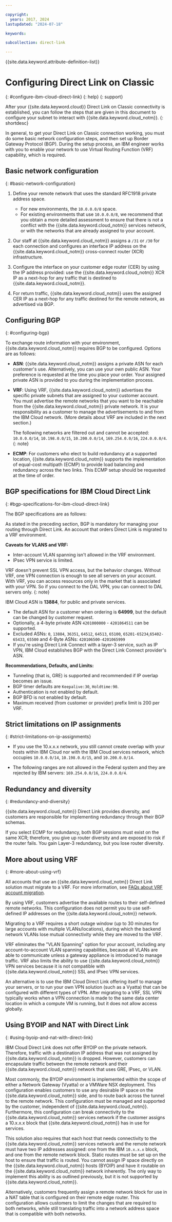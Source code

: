 ```yaml
---

copyright:
  years: 2017, 2024
lastupdated: "2024-07-18"

keywords:

subcollection: direct-link

---
```


{{site.data.keyword.attribute-definition-list}}

# Configuring Direct Link on Classic
{: #configure-ibm-cloud-direct-link}
{: help}
{: support}

After your {{site.data.keyword.cloud}} Direct Link on Classic connectivity is established, you can follow the steps that are given in this document to configure your subnet to interact with {{site.data.keyword.cloud_notm}}.
{: shortdesc}

In general, to get your Direct Link on Classic connection working, you must do some basic network configuration steps, and then set up Border Gateway Protocol (BGP). During the setup process, an IBM engineer works with you to enable your network to use Virtual Routing Function (VRF) capability, which is required.

## Basic network configuration
{: #basic-network-configuration}

1. Define your remote network that uses the standard RFC1918 private address space.
   * For new environments, the `10.0.0.0/8` space.
   * For existing environments that use `10.0.0.0/8`, we recommend that you obtain a more detailed assessment to ensure that there is not a conflict with the {{site.data.keyword.cloud_notm}} services network, or with the networks that are already assigned to your account.

1. Our staff at {{site.data.keyword.cloud_notm}} assigns a `/31` or `/30` for each connection and configures an interface IP address on the {{site.data.keyword.cloud_notm}} cross-connect router (XCR) infrastructure.

1. Configure the interface on your customer edge router (CER) by using the IP address provided: use the {{site.data.keyword.cloud_notm}} XCR IP as a next-hop for any traffic that is destined to {{site.data.keyword.cloud_notm}}.

1. For return traffic, {{site.data.keyword.cloud_notm}} uses the assigned CER IP as a next-hop for any traffic destined for the remote network, as advertised via BGP.

## Configuring BGP
{: #configuring-bgp}

To exchange route information with your environment, {{site.data.keyword.cloud_notm}} requires BGP to be configured. Options are as follows:

* **ASN**: {{site.data.keyword.cloud_notm}} assigns a private ASN for each customer's use. Alternatively, you can use your own public ASN. Your preference is requested at the time you place your order. Your assigned private ASN is provided to you during the implementation process.

* **VRF**: Using VRF, {{site.data.keyword.cloud_notm}} advertises the specific private subnets that are assigned to your customer account. You must advertise the remote networks that you want to be reachable from the {{site.data.keyword.cloud_notm}} private network. It is your responsibility as a customer to manage the advertisements to and from the IBM Cloud network. (More details about VRF are included in the next section.)

   The following networks are filtered out and cannot be accepted: `10.0.0.0/14`, `10.198.0.0/15`, `10.200.0.0/14`, `169.254.0.0/16`, `224.0.0.0/4`.
   {: note}

* **ECMP**: For customers who elect to build redundancy at a supported location, {{site.data.keyword.cloud_notm}} supports the implementation of equal-cost multipath (ECMP) to provide load balancing and redundancy across the two links. This ECMP setup should be requested at the time of order.

## BGP specifications for IBM Cloud Direct Link
{: #bgp-specifications-for-ibm-cloud-direct-link}

The BGP specifications are as follows:

As stated in the preceding section, BGP is mandatory for managing your routing through Direct Link. An account that orders Direct Link is migrated to a VRF environment.

**Caveats for VLANS and VRF:**
* Inter-account VLAN spanning isn't allowed in the VRF environment.
* IPsec VPN service is limited.

VRF doesn't prevent SSL VPN access, but the behavior changes. Without VRF, one VPN connection is enough to see all servers on your account. With VRF, you can access resources only in the market that is associated with your VPN. So if you connect to the DAL VPN, you can connect to DAL servers only.
{: note}

IBM Cloud ASN is **13884**, for public and private services.
* The default ASN for a customer when ordering is **64999**, but the default can be changed by customer request.
* Optionally, a 4-byte private ASN `4201000000` - `4201064511` can be supported.
* Excluded ASNs: `0`, `13884`, `36351`, `64512`, `64513`, `65100`, `65201-65234`,`65402-65433`, `65500` and 4-Byte ASNs: `420106500-4201065999`
* If you're using Direct Link Connect with a layer-3 service, such as IP VPN, IBM Cloud establishes BGP with the Direct Link Connect provider's ASN.

**Recommendations, Defaults, and Limits:**

* Tunneling (that is, GRE) is supported and recommended if IP overlap becomes an issue.
* BGP timer defaults are `Keepalive:30`, `Holdtime:90`.
* Authentication is not enabled by default.
* BGP BFD is not enabled by default.
* Maximum received (from customer or provider) prefix limit is 200 per VRF.

## Strict limitations on IP assignments
{: #strict-limitations-on-ip-assignments}

* If you use the 10.x.x.x network, you still cannot create overlap with your hosts within IBM Cloud nor with the IBM Cloud services network, which occupies `10.0.0.0/14`, `10.198.0.0/15`, and `10.200.0.0/14`.

* The following ranges are not allowed in the Federal system and they are rejected by IBM servers: `169.254.0.0/16`, `224.0.0.0/4`.

## Redundancy and diversity
{: #redundancy-and-diversity}

{{site.data.keyword.cloud_notm}} Direct Link provides diversity, and customers are responsible for implementing redundancy through their BGP schemas.

If you select ECMP for redundancy, both BGP sessions must exist on the same XCR; therefore, you give up router diversity and are exposed to risk if the router fails. You gain Layer-3 redundancy, but you lose router diversity.

## More about using VRF
{: #more-about-using-vrf}

All accounts that use an {{site.data.keyword.cloud_notm}} Direct Link solution must migrate to a VRF. For more information, see [FAQs about VRF account migration](/docs/account?topic=account-vrf-faqs).

By using VRF, customers advertise the available routes to their self-defined remote networks. This configuration does not permit you to use self-defined IP addresses on the {{site.data.keyword.cloud_notm}} network.

Migrating to a VRF requires a short outage window (up to 30 minutes for large accounts with multiple VLANs/locations), during which the backend network VLANs lose mutual connectivity while they are moved to the VRF.

VRF eliminates the "VLAN Spanning" option for your account, including any account-to-account VLAN spanning capabilities, because all VLANs are able to communicate unless a gateway appliance is introduced to manage traffic. VRF also limits the ability to use {{site.data.keyword.cloud_notm}} VPN services because it is not compatible with {{site.data.keyword.cloud_notm}} SSL and IPsec VPN services.

An alternative is to use the IBM Cloud Direct Link offering itself to manage your servers, or to run your own VPN solution (such as a Vyatta) that can be configured with different types of VPN. After migrating to a VRF, SSL VPN typically works when a VPN connection is made to the same data center location in which a compute VM is running, but it does not allow access globally.

## Using BYOIP and NAT with Direct Link
{: #using-byoip-and-nat-with-direct-link}

IBM Cloud Direct Link does not offer BYOIP on the private network. Therefore, traffic with a destination IP address that was not assigned by {{site.data.keyword.cloud_notm}} is dropped. However, customers can encapsulate traffic between the remote network and their {{site.data.keyword.cloud_notm}} network that uses GRE, IPsec, or VLAN.

Most commonly, the BYOIP environment is implemented within the scope of either a Network Gateway (Vyatta) or a VMWare NSX deployment. This configuration enables customers to use any desirable IP space on the {{site.data.keyword.cloud_notm}} side, and to route back across the tunnel to the remote network. This configuration must be managed and supported by the customer, independent of {{site.data.keyword.cloud_notm}}. Furthermore, this configuration can break connectivity to the {{site.data.keyword.cloud_notm}} services network if the customer assigns a 10.x.x.x block that {{site.data.keyword.cloud_notm}} has in use for services.

This solution also requires that each host that needs connectivity to the {{site.data.keyword.cloud_notm}} services network and the remote network must have two IP addresses assigned: one from the IBM `10.x.x.x` block, and one from the remote network block. Static routes must be set up on the host to ensure that traffic is routed. You cannot assign IP space directly on the {{site.data.keyword.cloud_notm}} hosts (BYOIP) and have it routable on the {{site.data.keyword.cloud_notm}} network inherently. The only way to implement this ability is as outlined previously, but it is not supported by {{site.data.keyword.cloud_notm}}.

Alternatively, customers frequently assign a remote network block for use in a NAT table that is configured on their remote edge router. This configuration allows customers to limit the changes that are required to both networks, while still translating traffic into a network address space that is compatible with both networks.
